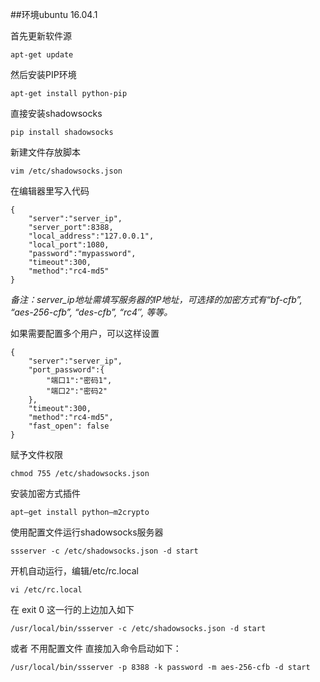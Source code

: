 ##环境ubuntu 16.04.1

首先更新软件源

	apt-get update
	
然后安装PIP环境

	apt-get install python-pip
	
直接安装shadowsocks

	pip install shadowsocks
	
新建文件存放脚本

	vim /etc/shadowsocks.json
	
在编辑器里写入代码

	{
		"server":"server_ip",
		"server_port":8388,
		"local_address":"127.0.0.1",
		"local_port":1080,
		"password":"mypassword",
		"timeout":300,
		"method":"rc4-md5"
	}
	
_备注：server_ip地址需填写服务器的IP地址，可选择的加密方式有“bf-cfb”, “aes-256-cfb”, “des-cfb”, “rc4″, 等等。_

如果需要配置多个用户，可以这样设置

	{
		"server":"server_ip",
		"port_password":{
			"端口1":"密码1",
			"端口2":"密码2"
		},
		"timeout":300,
		"method":"rc4-md5",
		"fast_open": false
	}
	
赋予文件权限

	chmod 755 /etc/shadowsocks.json

安装加密方式插件

	apt–get install python–m2crypto

使用配置文件运行shadowsocks服务器

	ssserver -c /etc/shadowsocks.json -d start

开机自动运行，编辑/etc/rc.local

	vi /etc/rc.local

在 exit 0 这一行的上边加入如下

	/usr/local/bin/ssserver -c /etc/shadowsocks.json -d start

或者 不用配置文件 直接加入命令启动如下：

	/usr/local/bin/ssserver -p 8388 -k password -m aes-256-cfb -d start


